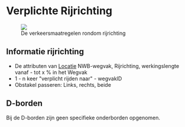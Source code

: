 # Verplichte Rijrichting


<figure>
<img src="./hoofdstukken/media/verkeersmaatregelen-rijrichting.PNG">
<figcaption>De verkeersmaatregelen rondom rijrichting</caption>
</figure>

## Informatie rijrichting

* De attributen van [Locatie](#locatie) NWB-wegvak, Rijrichting, werkingslengte vanaf - tot x % in het Wegvak
* 1 - n keer "verplicht rijden naar" - wegvakID
* Obstakel passeren: Links, rechts, beide

## D-borden
Bij de D-borden zijn geen specifieke onderborden opgenomen. 
